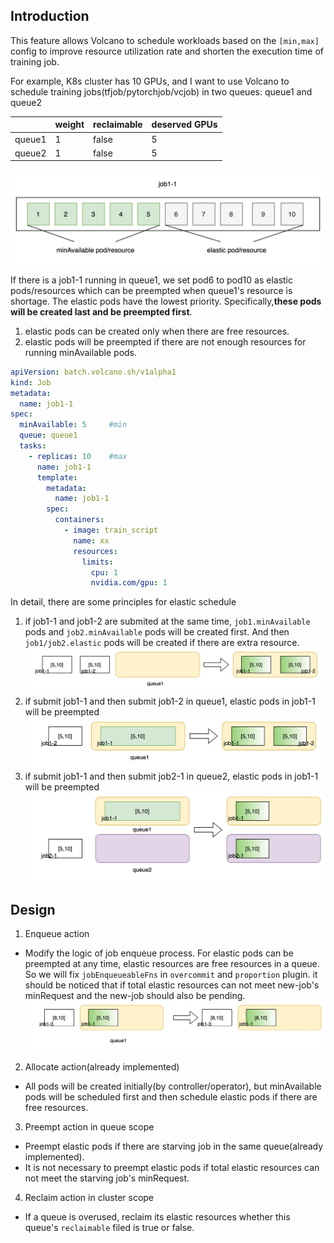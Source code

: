 ## Introduction

This feature allows Volcano to schedule workloads based on the `[min,max]` config to improve resource utilization rate and shorten the execution time of training job.

For example, K8s cluster has 10 GPUs, and I want to use Volcano to schedule training jobs(tfjob/pytorchjob/vcjob) in two queues: queue1 and queue2

||weight|  reclaimable| deserved GPUs|
|---|---|---|---|
|queue1|  1|   false|    5|
|queue2|  1|   false|    5|

![](images/elastic-scheduler-job1-1.png)

If there is a job1-1 running in queue1, we set pod6 to pod10 as elastic pods/resources which can be preempted when queue1's resource is shortage. The elastic pods have the lowest priority. Specifically,**these pods will be created last and be preempted first**.
1. elastic pods can be created only when there are free resources.
2. elastic pods will be preempted if there are not enough resources for running minAvailable pods.

```yaml
apiVersion: batch.volcano.sh/v1alpha1
kind: Job
metadata:
  name: job1-1
spec:
  minAvailable: 5     #min
  queue: queue1
  tasks:
    - replicas: 10    #max
      name: job1-1
      template:
        metadata:
          name: job1-1
        spec:
          containers:
            - image: train_script
              name: xx
              resources:
                limits:
                  cpu: 1
                  nvidia.com/gpu: 1
```

In detail, there are some principles for elastic schedule
1. if job1-1 and job1-2 are submited at the same time, `job1.minAvailable` pods and `job2.minAvailable` pods will be created first. And then `job1/job2.elastic` pods will be created if there are extra resource.
   ![](images/elastic-scheduler-job1-1-2.png)
2. if submit job1-1 and then submit job1-2 in queue1, elastic pods in job1-1 will be preempted
   ![](images/elastic-scheduler-job1-2.png)
3. if submit job1-1 and then submit job2-1 in queue2, elastic pods in job1-1 will be preempted
   ![](images/elastic-scheduler-job2-1.png)

## Design

1. Enqueue action
- Modify the logic of job enqueue process. For elastic pods can be preempted at any time, elastic resources are free resources in a queue. So we will fix `jobEnqueueableFns` in `overcommit` and `proportion` plugin. it should be noticed that if total elastic resources can not meet new-job's minRequest and the new-job should also be pending.
  ![](images/elastic-scheduler-job1-3.png)

2. Allocate action(already implemented)
- All pods will be created initially(by controller/operator), but minAvailable pods will be scheduled first and then schedule elastic pods if there are free resources.

3. Preempt action in queue scope
- Preempt elastic pods if there are starving job in the same queue(already implemented).
- It is not necessary to preempt elastic pods if total elastic resources can not meet the starving job's minRequest.

4. Reclaim action in cluster scope
- If a queue is overused, reclaim its elastic resources whether this queue's `reclaimable` filed is true or false.
